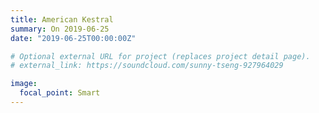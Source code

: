 ```yaml
---
title: American Kestral
summary: On 2019-06-25
date: "2019-06-25T00:00:00Z"

# Optional external URL for project (replaces project detail page).
# external_link: https://soundcloud.com/sunny-tseng-927964029

image:
  focal_point: Smart
---
```

